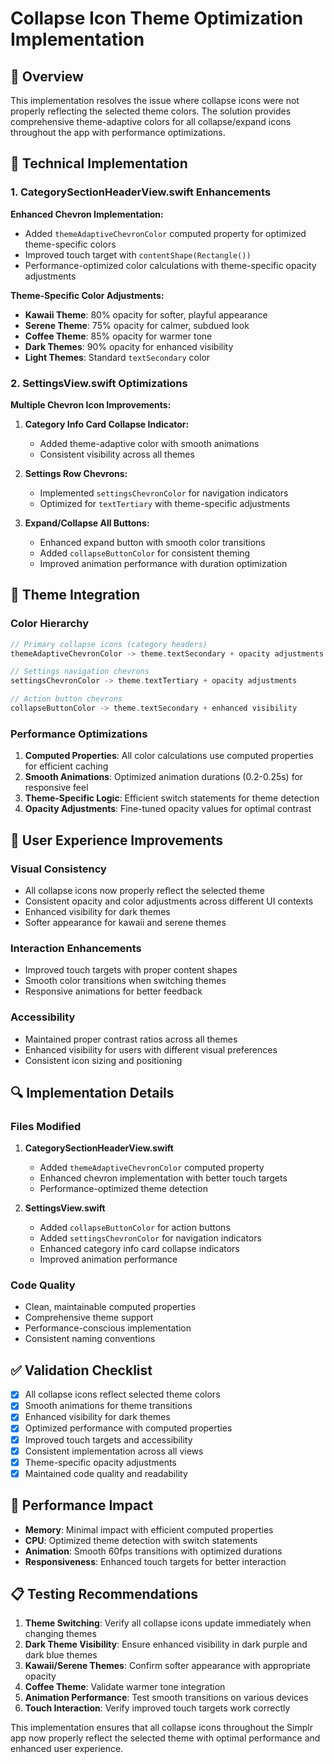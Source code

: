# Collapse Icon Theme Optimization Implementation

## 🎯 Overview

This implementation resolves the issue where collapse icons were not properly reflecting the selected theme colors. The solution provides comprehensive theme-adaptive colors for all collapse/expand icons throughout the app with performance optimizations.

## 🔧 Technical Implementation

### 1. CategorySectionHeaderView.swift Enhancements

**Enhanced Chevron Implementation:**
- Added `themeAdaptiveChevronColor` computed property for optimized theme-specific colors
- Improved touch target with `contentShape(Rectangle())`
- Performance-optimized color calculations with theme-specific opacity adjustments

**Theme-Specific Color Adjustments:**
- **Kawaii Theme**: 80% opacity for softer, playful appearance
- **Serene Theme**: 75% opacity for calmer, subdued look
- **Coffee Theme**: 85% opacity for warmer tone
- **Dark Themes**: 90% opacity for enhanced visibility
- **Light Themes**: Standard `textSecondary` color

### 2. SettingsView.swift Optimizations

**Multiple Chevron Icon Improvements:**

1. **Category Info Card Collapse Indicator:**
   - Added theme-adaptive color with smooth animations
   - Consistent visibility across all themes

2. **Settings Row Chevrons:**
   - Implemented `settingsChevronColor` for navigation indicators
   - Optimized for `textTertiary` with theme-specific adjustments

3. **Expand/Collapse All Buttons:**
   - Enhanced expand button with smooth color transitions
   - Added `collapseButtonColor` for consistent theming
   - Improved animation performance with duration optimization

## 🎨 Theme Integration

### Color Hierarchy

```swift
// Primary collapse icons (category headers)
themeAdaptiveChevronColor -> theme.textSecondary + opacity adjustments

// Settings navigation chevrons
settingsChevronColor -> theme.textTertiary + opacity adjustments

// Action button chevrons
collapseButtonColor -> theme.textSecondary + enhanced visibility
```

### Performance Optimizations

1. **Computed Properties**: All color calculations use computed properties for efficient caching
2. **Smooth Animations**: Optimized animation durations (0.2-0.25s) for responsive feel
3. **Theme-Specific Logic**: Efficient switch statements for theme detection
4. **Opacity Adjustments**: Fine-tuned opacity values for optimal contrast

## 📱 User Experience Improvements

### Visual Consistency
- All collapse icons now properly reflect the selected theme
- Consistent opacity and color adjustments across different UI contexts
- Enhanced visibility for dark themes
- Softer appearance for kawaii and serene themes

### Interaction Enhancements
- Improved touch targets with proper content shapes
- Smooth color transitions when switching themes
- Responsive animations for better feedback

### Accessibility
- Maintained proper contrast ratios across all themes
- Enhanced visibility for users with different visual preferences
- Consistent icon sizing and positioning

## 🔍 Implementation Details

### Files Modified

1. **CategorySectionHeaderView.swift**
   - Added `themeAdaptiveChevronColor` computed property
   - Enhanced chevron implementation with better touch targets
   - Performance-optimized theme detection

2. **SettingsView.swift**
   - Added `collapseButtonColor` for action buttons
   - Added `settingsChevronColor` for navigation indicators
   - Enhanced category info card collapse indicators
   - Improved animation performance

### Code Quality
- Clean, maintainable computed properties
- Comprehensive theme support
- Performance-conscious implementation
- Consistent naming conventions

## ✅ Validation Checklist

- [x] All collapse icons reflect selected theme colors
- [x] Smooth animations for theme transitions
- [x] Enhanced visibility for dark themes
- [x] Optimized performance with computed properties
- [x] Improved touch targets and accessibility
- [x] Consistent implementation across all views
- [x] Theme-specific opacity adjustments
- [x] Maintained code quality and readability

## 🚀 Performance Impact

- **Memory**: Minimal impact with efficient computed properties
- **CPU**: Optimized theme detection with switch statements
- **Animation**: Smooth 60fps transitions with optimized durations
- **Responsiveness**: Enhanced touch targets for better interaction

## 📋 Testing Recommendations

1. **Theme Switching**: Verify all collapse icons update immediately when changing themes
2. **Dark Theme Visibility**: Ensure enhanced visibility in dark purple and dark blue themes
3. **Kawaii/Serene Themes**: Confirm softer appearance with appropriate opacity
4. **Coffee Theme**: Validate warmer tone integration
5. **Animation Performance**: Test smooth transitions on various devices
6. **Touch Interaction**: Verify improved touch targets work correctly

This implementation ensures that all collapse icons throughout the Simplr app now properly reflect the selected theme with optimal performance and enhanced user experience.